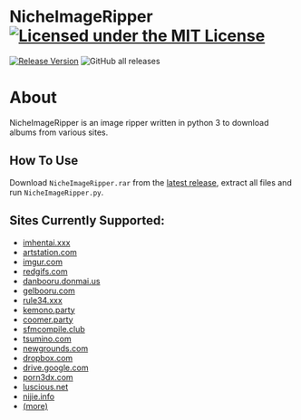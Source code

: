 # NicheImageRipper [![Licensed under the MIT License](https://img.shields.io/badge/License-MIT-blue.svg)](https://github.com/Exiua/NicheImageRipper/blob/main/LICENSE)
[![Release Version](https://img.shields.io/github/v/release/Exiua/NicheImageRipper)](https://github.com/Exiua/NicheImageRipper/releases) ![GitHub all releases](https://img.shields.io/github/downloads/Exiua/NicheImageRipper/total)

# About

NicheImageRipper is an image ripper written in python 3 to download albums from various sites.

## How To Use

Download `NicheImageRipper.rar` from the [latest release](https://github.com/Exiua/NicheImageRipper/releases), extract all files and run `NicheImageRipper.py`.

## Sites Currently Supported:

- [imhentai.xxx](https://imhentai.xxx/)
- [artstation.com](https://artstation.com)
- [imgur.com](https://imgur.com/)
- [redgifs.com](https://redgifs.com/)
- [danbooru.donmai.us](https://danbooru.donmai.us/)
- [gelbooru.com](https://gelbooru.com/)
- [rule34.xxx](https://rule34.xxx/)
- [kemono.party](https://kemono.party/)
- [coomer.party](https://coomer.party/)
- [sfmcompile.club](https://sfmcompile.club/)
- [tsumino.com](https://tsumino.com/)
- [newgrounds.com](https://newgrounds.com/)
- [dropbox.com](https://dropbox.com/)
- [drive.google.com](https://drive.google.com/)
- [porn3dx.com](https://porn3dx.com/)
- [luscious.net](https://luscious.net/)
- [nijie.info](https://nijie.info/)
- [(more)](https://github.com/Exiua/NicheImageRipper/wiki/Supported-Sites)
